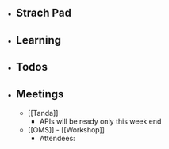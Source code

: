 - ## Strach Pad
- ## Learning
- ## Todos
- ## Meetings
	- [[Tanda]]
		- APIs will be ready only this week end
	- [[OMS]] - [[Workshop]]
		- Attendees: